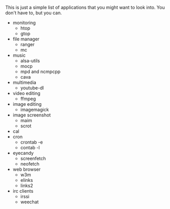 This is just a simple list of applications that you might want to look into. You don't have to, but you can.

- monitoring
  - htop
  - gtop
- file manager
  - ranger
  - mc
- music
  - alsa-utils
  - mocp
  - mpd and ncmpcpp
  - cava
- multimedia
  - youtube-dl
- video editing
  - ffmpeg
- image editing
  - imagemagick
- image screenshot
  - maim
  - scrot
- cal
- cron
  - crontab -e
  - contab -l
- eyecandy
  - screenfetch
  - neofetch
- web browser
  - w3m
  - elinks
  - links2
- irc clients
  - irssi
  - weechat
